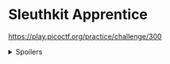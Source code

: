 # Sleuthkit Apprentice
https://play.picoctf.org/practice/challenge/300

<details>
<summary>Spoilers</summary>

To find the important file, I used `autopsy` and searched for `flag`.
</details>